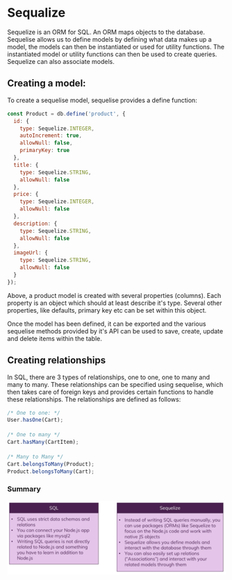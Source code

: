 # Sequalize
Sequelize is an ORM for SQL. An ORM maps objects to the database. Sequelise allows us to define models by defining what data makes up a model, the models can then be instantiated or used for utility functions. The instantiated model or utility functions can then be used to create queries. Sequelize can also associate models.

## Creating a model:
To create a sequelise model, sequelise provides a define function:
```javascript
const Product = db.define('product', {
  id: {
    type: Sequelize.INTEGER,
    autoIncrement: true,
    allowNull: false,
    primaryKey: true
  },
  title: {
    type: Sequelize.STRING,
    allowNull: false
  },
  price: {
    type: Sequelize.INTEGER,
    allowNull: false
  },
  description: {
    type: Sequelize.STRING,
    allowNull: false
  },
  imageUrl: {
    type: Sequelize.STRING,
    allowNull: false
  }
});
```
Above, a product model is created with several properties (columns). Each property is an object which should at least describe it's type. Several other properties, like defaults, primary key etc can be set within this object.

Once the model has been defined, it can be exported and the various sequelise methods provided by it's API can be used to save, create, update and delete items within the table.

## Creating relationships
In SQL, there are 3 types of relationships, one to one, one to many and many to many. These relationships can be specified using sequelise, which then takes care of foreign keys and provides certain functions to handle these relationships. The relationships are defined as follows:

```javascript
/* One to one: */
User.hasOne(Cart);

/* One to many */
Cart.hasMany(CartItem);

/* Many to Many */
Cart.belongsToMany(Product);
Product.belongsToMany(Cart);
```

### Summary

![Image](sequelize.png)

